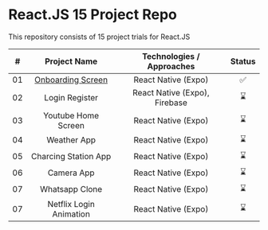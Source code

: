 # React.JS 15 Project Repo

This repository consists of 15 project trials for React.JS

| **#** |    **Project Name**     | **Technologies / Approaches** | **Status** |
| :---: | :---------------------: | :---------------------------: | :--------: |
|  01   |    [Onboarding Screen](https://github.com/azateser/expo_Projects/tree/main/01-onboarding-screen)    |      React Native (Expo)      |     ✅     |
|  02   |     Login Register      | React Native (Expo), Firebase |     ⌛     |
|  03   |   Youtube Home Screen   |      React Native (Expo)      |     ⌛     |
|  04   |       Weather App       |      React Native (Expo)      |     ⌛     |
|  05   |  Charcing Station App   |      React Native (Expo)      |     ⌛     |
|  06   |       Camera App        |      React Native (Expo)      |     ⌛     |
|  07   |     Whatsapp Clone      |      React Native (Expo)      |     ⌛     |
|  07   | Netflix Login Animation |      React Native (Expo)      |     ⌛     |
